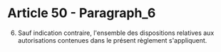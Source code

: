 # Article 50 - Paragraph_6

6. Sauf indication contraire, l'ensemble des dispositions relatives aux autorisations contenues dans le présent règlement s'appliquent.
